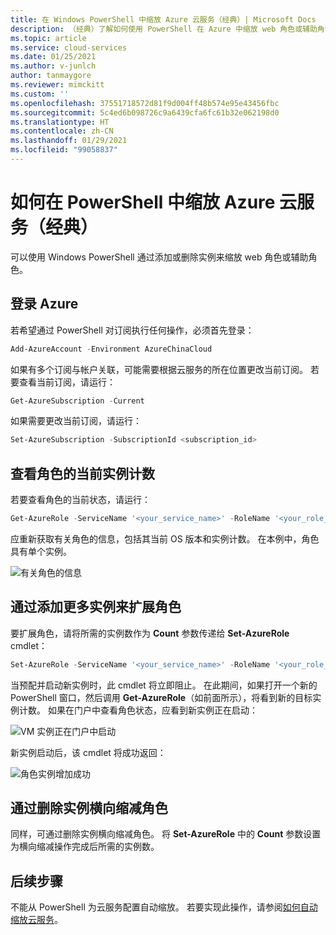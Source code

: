 ```yaml
---
title: 在 Windows PowerShell 中缩放 Azure 云服务（经典）| Microsoft Docs
description: （经典）了解如何使用 PowerShell 在 Azure 中缩放 web 角色或辅助角色。
ms.topic: article
ms.service: cloud-services
ms.date: 01/25/2021
ms.author: v-junlch
author: tanmaygore
ms.reviewer: mimckitt
ms.custom: ''
ms.openlocfilehash: 37551718572d81f9d004ff48b574e95e43456fbc
ms.sourcegitcommit: 5c4ed6b098726c9a6439cfa6fc61b32e062198d0
ms.translationtype: HT
ms.contentlocale: zh-CN
ms.lasthandoff: 01/29/2021
ms.locfileid: "99058837"
---
```

# <a name="how-to-scale-an-azure-cloud-service-classic-in-powershell"></a>如何在 PowerShell 中缩放 Azure 云服务（经典）

可以使用 Windows PowerShell 通过添加或删除实例来缩放 web 角色或辅助角色。  

## <a name="log-in-to-azure"></a>登录 Azure

若希望通过 PowerShell 对订阅执行任何操作，必须首先登录：

```powershell
Add-AzureAccount -Environment AzureChinaCloud
```

如果有多个订阅与帐户关联，可能需要根据云服务的所在位置更改当前订阅。 若要查看当前订阅，请运行：

```powershell
Get-AzureSubscription -Current
```

如果需要更改当前订阅，请运行：

```powershell
Set-AzureSubscription -SubscriptionId <subscription_id>
```

## <a name="check-the-current-instance-count-for-your-role"></a>查看角色的当前实例计数

若要查看角色的当前状态，请运行：

```powershell
Get-AzureRole -ServiceName '<your_service_name>' -RoleName '<your_role_name>'
```

应重新获取有关角色的信息，包括其当前 OS 版本和实例计数。 在本例中，角色具有单个实例。

![有关角色的信息](./media/cloud-services-how-to-scale-powershell/get-azure-role.png)

## <a name="scale-out-the-role-by-adding-more-instances"></a>通过添加更多实例来扩展角色

要扩展角色，请将所需的实例数作为 **Count** 参数传递给 **Set-AzureRole** cmdlet：

```powershell
Set-AzureRole -ServiceName '<your_service_name>' -RoleName '<your_role_name>' -Slot <target_slot> -Count <desired_instances>
```

当预配并启动新实例时，此 cmdlet 将立即阻止。 在此期间，如果打开一个新的 PowerShell 窗口，然后调用 **Get-AzureRole**（如前面所示），将看到新的目标实例计数。 如果在门户中查看角色状态，应看到新实例正在启动：

![VM 实例正在门户中启动](./media/cloud-services-how-to-scale-powershell/role-instance-starting.png)

新实例启动后，该 cmdlet 将成功返回：

![角色实例增加成功](./media/cloud-services-how-to-scale-powershell/set-azure-role-success.png)

## <a name="scale-in-the-role-by-removing-instances"></a>通过删除实例横向缩减角色

同样，可通过删除实例横向缩减角色。 将 **Set-AzureRole** 中的 **Count** 参数设置为横向缩减操作完成后所需的实例数。

## <a name="next-steps"></a>后续步骤

不能从 PowerShell 为云服务配置自动缩放。 若要实现此操作，请参阅[如何自动缩放云服务](cloud-services-how-to-scale-portal.md)。

